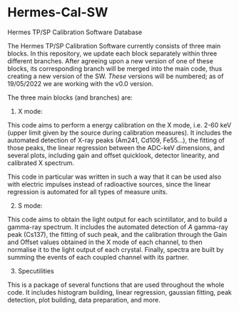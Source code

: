 # Hermes-Cal-SW
Hermes TP/SP Calibration Software Database

The Hermes TP/SP Calibration Software currently consists of three main blocks. In this repository, we update each block separately within three different branches. After agreeing upon a new version of one of these blocks, its corresponding branch will be merged into the main code, thus creating a new version of the SW. *These* versions will be numbered; as of 19/05/2022 we are working with the v0.0 version.

The three main blocks (and branches) are:

1) X mode:

This code aims to perform a energy calibration on the X mode, i.e. 2-60 keV (upper limit given by the source during calibration measures).
It includes the automated detection of X-ray peaks (Am241, Cd109, Fe55...), the fitting of those peaks, the linear regression between the ADC-keV dimensions, and several plots, including gain and offset quicklook, detector linearity, and calibrated X spectrum.

This code in particular was written in such a way that it can be used also with electric impulses instead of radioactive sources, since the linear regression is automated for all types of measure units.

2) S mode:

This code aims to obtain the light output for each scintillator, and to build a gamma-ray spectrum.
It includes the automated detection of *A* gamma-ray peak (Cs137), the fitting of such peak, and the calibration through the Gain and Offset values obtained in the X mode of each channel, to then normalise it to the light output of each crystal. Finally, spectra are built by summing the events of each coupled channel with its partner.

3) Specutilities

This is a package of several functions that are used throughout the whole code. It includes histogram building, linear regression, gaussian fitting, peak detection, plot building, data preparation, and more. 


